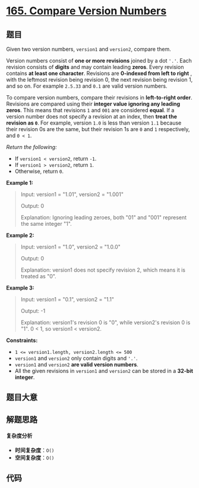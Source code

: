 # [165. Compare Version Numbers](https://leetcode.com/problems/compare-version-numbers/)

## 题目

Given two version numbers, `version1` and `version2`, compare them.

Version numbers consist of **one or more revisions** joined by a dot `'.'`.
Each revision consists of **digits** and may contain leading **zeros**. Every
revision contains **at least one character**. Revisions are **0-indexed from
left to right** , with the leftmost revision being revision 0, the next
revision being revision 1, and so on. For example `2.5.33` and `0.1` are valid
version numbers.

To compare version numbers, compare their revisions in **left-to-right
order**. Revisions are compared using their **integer value ignoring any
leading zeros**. This means that revisions `1` and `001` are considered
**equal**. If a version number does not specify a revision at an index, then
**treat the revision as `0`**. For example, version `1.0` is less than
version `1.1` because their revision 0s are the same, but their revision 1s
are `0` and `1` respectively, and `0 < 1`.

_Return the following:_

- If `version1 < version2`, return `-1`.
- If `version1 > version2`, return `1`.
- Otherwise, return `0`.

**Example 1:**

> Input: version1 = "1.01", version2 = "1.001"
>
> Output: 0
>
> Explanation: Ignoring leading zeroes, both "01" and "001" represent the same integer "1".

**Example 2:**

> Input: version1 = "1.0", version2 = "1.0.0"
>
> Output: 0
>
> Explanation: version1 does not specify revision 2, which means it is treated as "0".

**Example 3:**

> Input: version1 = "0.1", version2 = "1.1"
>
> Output: -1
>
> Explanation: version1's revision 0 is "0", while version2's revision 0 is "1". 0 < 1, so version1 < version2.

**Constraints:**

- `1 <= version1.length, version2.length <= 500`
- `version1` and `version2` only contain digits and `'.'`.
- `version1` and `version2` **are valid version numbers**.
- All the given revisions in `version1` and `version2` can be stored in a **32-bit integer**.

## 题目大意

## 解题思路

#### 复杂度分析

- **时间复杂度**：`O()`
- **空间复杂度**：`O()`

## 代码

```javascript

```
